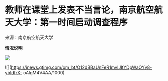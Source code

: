 # 教师在课堂上发表不当言论，南京航空航天大学：第一时间启动调查程序

来源：南京航空航天大学

**情况说明**

![](https://inews.gtimg.com/om_bt/OtlDLZYkuL8IbvrbZvR8RP0s_I7c-gROF93mlIEhHWtVcAA/1000)

![](https://inews.gtimg.com/om_bt/O12dBBaUnFeR1mvIJltYDpWaOYy8-ybIdfrX-
oAlgM4V4AA/1000)

